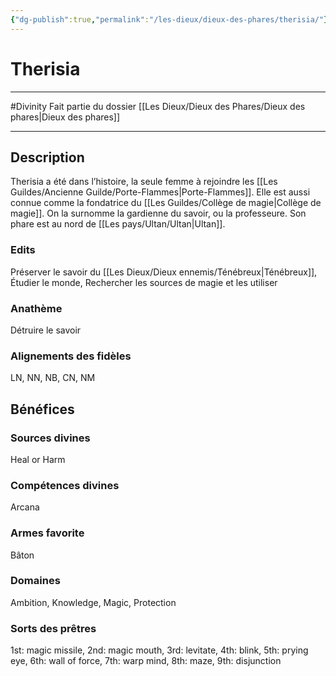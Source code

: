 ```yaml
---
{"dg-publish":true,"permalink":"/les-dieux/dieux-des-phares/therisia/"}
---
```


# Therisia
---
#Divinity 
Fait partie du dossier [[Les Dieux/Dieux des Phares/Dieux des phares\|Dieux des phares]]

-------
## Description
Therisia a été dans l’histoire, la seule femme à rejoindre les [[Les Guildes/Ancienne Guilde/Porte-Flammes\|Porte-Flammes]]. Elle est aussi connue comme la fondatrice du [[Les Guildes/Collège de magie\|Collège de magie]]. On la surnomme la gardienne du savoir, ou la professeure.
Son phare est au nord de [[Les pays/Ultan/Ultan\|Ultan]].
### Edits
Préserver le savoir du [[Les Dieux/Dieux ennemis/Ténébreux\|Ténébreux]], Étudier le monde, Rechercher les sources de magie et les utiliser
### Anathème
Détruire le savoir
### Alignements des fidèles
LN, NN, NB, CN, NM
## Bénéfices
### Sources divines
Heal or Harm
### Compétences divines
Arcana
### Armes favorite
Bâton
### Domaines
Ambition, Knowledge, Magic, Protection
### Sorts des prêtres
1st: magic missile, 2nd: magic mouth, 3rd: levitate, 4th: blink, 5th: prying eye, 6th: wall of force, 7th: warp mind, 8th: maze, 9th: disjunction